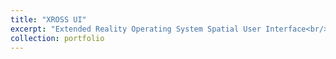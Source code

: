 ```yaml
---
title: "XROSS UI"
excerpt: "Extended Reality Operating System Spatial User Interface<br/><img src='../images/500x300.png'>"
collection: portfolio
---
```


